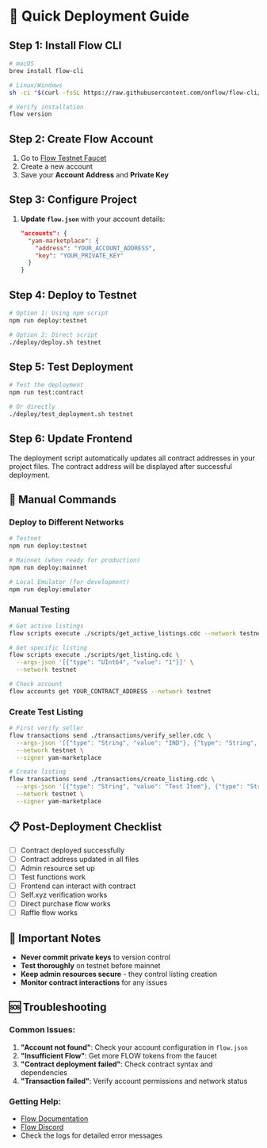 # 🚀 Quick Deployment Guide

## Step 1: Install Flow CLI

```bash
# macOS
brew install flow-cli

# Linux/Windows
sh -ci "$(curl -fsSL https://raw.githubusercontent.com/onflow/flow-cli/master/install.sh)"

# Verify installation
flow version
```

## Step 2: Create Flow Account

1. Go to [Flow Testnet Faucet](https://testnet-faucet.onflow.org/)
2. Create a new account
3. Save your **Account Address** and **Private Key**

## Step 3: Configure Project

1. **Update `flow.json`** with your account details:
   ```json
   "accounts": {
     "yam-marketplace": {
       "address": "YOUR_ACCOUNT_ADDRESS",
       "key": "YOUR_PRIVATE_KEY"
     }
   }
   ```

## Step 4: Deploy to Testnet

```bash
# Option 1: Using npm script
npm run deploy:testnet

# Option 2: Direct script
./deploy/deploy.sh testnet
```

## Step 5: Test Deployment

```bash
# Test the deployment
npm run test:contract

# Or directly
./deploy/test_deployment.sh testnet
```

## Step 6: Update Frontend

The deployment script automatically updates all contract addresses in your project files. The contract address will be displayed after successful deployment.

## 🔧 Manual Commands

### Deploy to Different Networks

```bash
# Testnet
npm run deploy:testnet

# Mainnet (when ready for production)
npm run deploy:mainnet

# Local Emulator (for development)
npm run deploy:emulator
```

### Manual Testing

```bash
# Get active listings
flow scripts execute ./scripts/get_active_listings.cdc --network testnet

# Get specific listing
flow scripts execute ./scripts/get_listing.cdc \
  --args-json '[{"type": "UInt64", "value": "1"}]' \
  --network testnet

# Check account
flow accounts get YOUR_CONTRACT_ADDRESS --network testnet
```

### Create Test Listing

```bash
# First verify seller
flow transactions send ./transactions/verify_seller.cdc \
  --args-json '[{"type": "String", "value": "IND"}, {"type": "String", "value": "test_nullifier"}]' \
  --network testnet \
  --signer yam-marketplace

# Create listing
flow transactions send ./transactions/create_listing.cdc \
  --args-json '[{"type": "String", "value": "Test Item"}, {"type": "String", "value": "A test item"}, {"type": "UFix64", "value": "10.0"}, {"type": "String", "value": "direct"}, {"type": "Optional", "value": null}, {"type": "Array", "value": [{"type": "String", "value": "IND"}]}, {"type": "UInt64", "value": "1"}, {"type": "String", "value": "IND"}]' \
  --network testnet \
  --signer yam-marketplace
```

## 📋 Post-Deployment Checklist

- [ ] Contract deployed successfully
- [ ] Contract address updated in all files
- [ ] Admin resource set up
- [ ] Test functions work
- [ ] Frontend can interact with contract
- [ ] Self.xyz verification works
- [ ] Direct purchase flow works
- [ ] Raffle flow works

## 🚨 Important Notes

- **Never commit private keys** to version control
- **Test thoroughly** on testnet before mainnet
- **Keep admin resources secure** - they control listing creation
- **Monitor contract interactions** for any issues

## 🆘 Troubleshooting

### Common Issues:

1. **"Account not found"**: Check your account configuration in `flow.json`
2. **"Insufficient Flow"**: Get more FLOW tokens from the faucet
3. **"Contract deployment failed"**: Check contract syntax and dependencies
4. **"Transaction failed"**: Verify account permissions and network status

### Getting Help:

- [Flow Documentation](https://docs.onflow.org/)
- [Flow Discord](https://discord.gg/flow)
- Check the logs for detailed error messages
